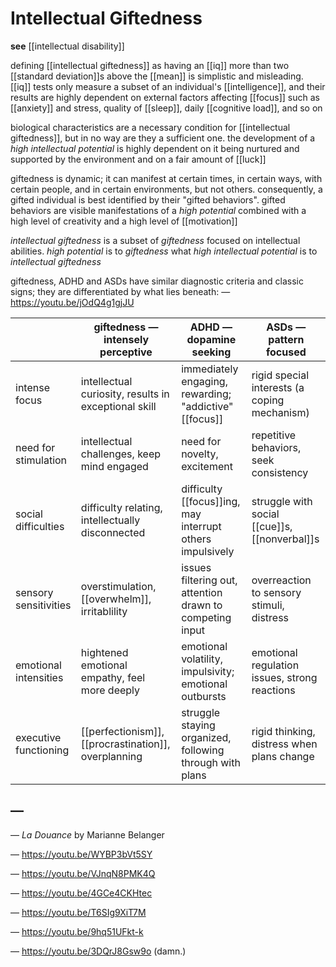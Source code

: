 # Intellectual Giftedness

**see** [[intellectual disability]]

defining [[intellectual giftedness]] as having an [[iq]] more than two [[standard deviation]]s above the [[mean]] is simplistic and misleading. [[iq]] tests only measure a subset of an individual's [[intelligence]], and their results are highly dependent on external factors affecting [[focus]] such as [[anxiety]] and stress, quality of [[sleep]], daily [[cognitive load]], and so on

biological characteristics are a necessary condition for [[intellectual giftedness]], but in no way are they a sufficient one. the development of a _high intellectual potential_ is highly dependent on it being nurtured and supported by the environment and on a fair amount of [[luck]]

giftedness is dynamic; it can manifest at certain times, in certain ways, with certain people, and in certain environments, but not others. consequently, a gifted individual is best identified by their "gifted behaviors". gifted behaviors are visible manifestations of a _high potential_ combined with a high level of creativity and a high level of [[motivation]]

_intellectual giftedness_ is a subset of _giftedness_ focused on intellectual abilities. _high potential_ is to _giftedness_ what _high intellectual potential_ is to _intellectual giftedness_

giftedness, ADHD and ASDs have similar diagnostic criteria and classic signs; they are differentiated by what lies beneath: &mdash; <https://youtu.be/jOdQ4g1gjJU>

|                       | giftedness &mdash; intensely perceptive              | ADHD &mdash; dopamine seeking                             | ASDs &mdash; pattern focused                  |
| --------------------- | ---------------------------------------------------- | --------------------------------------------------------- | --------------------------------------------- |
| intense focus         | intellectual curiosity, results in exceptional skill | immediately engaging, rewarding; "addictive" [[focus]]    | rigid special interests (a coping mechanism)  |
| need for stimulation  | intellectual challenges, keep mind engaged           | need for novelty, excitement                              | repetitive behaviors, seek consistency        |
| social difficulties   | difficulty relating, intellectually disconnected     | difficulty [[focus]]ing, may interrupt others impulsively | struggle with social [[cue]]s, [[nonverbal]]s |
| sensory sensitivities | overstimulation, [[overwhelm]], irritablility        | issues filtering out, attention drawn to competing input  | overreaction to sensory stimuli, distress     |
| emotional intensities | hightened emotional empathy, feel more deeply        | emotional volatility, impulsivity; emotional outbursts    | emotional regulation issues, strong reactions |
| executive functioning | [[perfectionism]], [[procrastination]], overplanning | struggle staying organized, following through with plans  | rigid thinking, distress when plans change    |

## &mdash;

&mdash; _La Douance_ by Marianne Belanger

&mdash; <https://youtu.be/WYBP3bVt5SY>

&mdash; <https://youtu.be/VJnqN8PMK4Q>

&mdash; <https://youtu.be/4GCe4CKHtec>

&mdash; <https://youtu.be/T6SIg9XiT7M>

&mdash; <https://youtu.be/9hq51UFkt-k>

&mdash; <https://youtu.be/3DQrJ8Gsw9o> (damn.)
